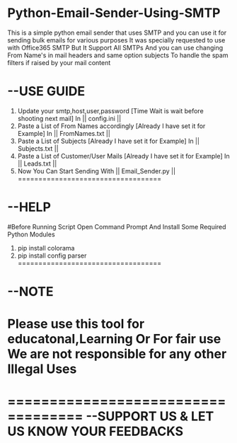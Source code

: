 # Python-Email-Sender-Using-SMTP

This is a simple python email sender that uses SMTP and you can use it for sending bulk emails for various purposes
It was specially requested to use with Office365 SMTP But It Support All SMTPs And you can use changing From Name's
in mail headers and same option subjects To handle the spam filters if raised by your mail content 

--USE GUIDE
===================================
1. Update your smtp,host,user,password [Time Wait is wait before shooting next mail]
   In || config.ini ||  
2. Paste a List of From Names accordingly [Already I have set it for Example] 
   In || FromNames.txt ||  
3. Paste a List of Subjects [Already I have set it for Example] 
   In || Subjects.txt ||  
4. Paste a List of Customer/User Mails [Already I have set it for Example] 
   In || Leads.txt || 
5. Now You Can Start Sending With || Email_Sender.py ||
===================================

--HELP
===================================
#Before Running Script Open Command Prompt And Install Some Required Python Modules
 1. pip install colorama
 2. pip install config parser 
===================================

--NOTE
===================================
Please use this tool for educatonal,Learning Or For fair use
We are not responsible for any other Illegal Uses
===================================


===================================
--SUPPORT US & LET US KNOW YOUR FEEDBACKS
===================================
